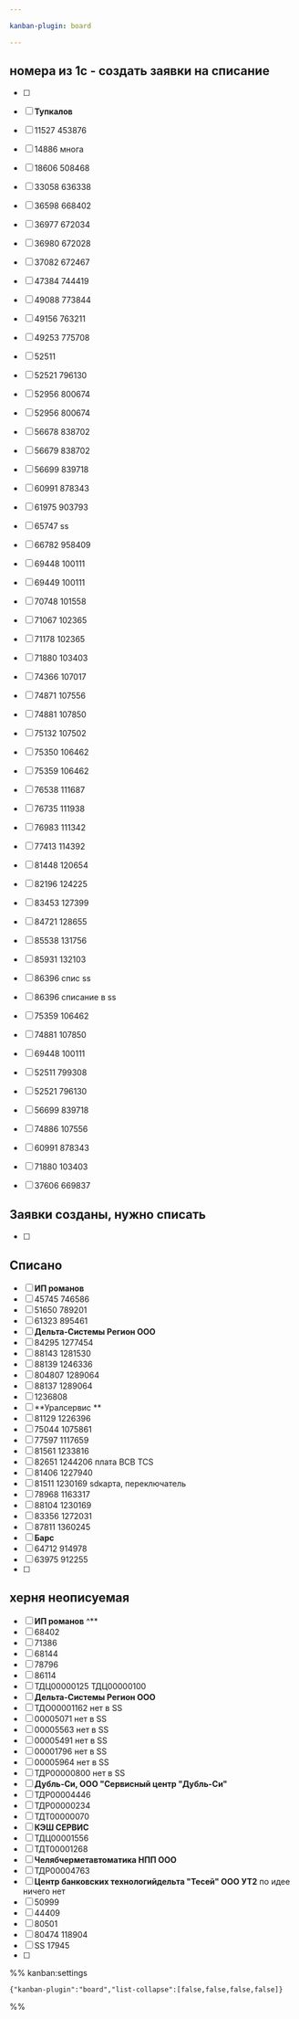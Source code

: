 ```yaml
---

kanban-plugin: board

---
```


## номера из 1с - создать заявки на списание

- [ ] 
- [ ] **Тупкалов**
- [ ] 11527 453876
- [ ] 14886 многа
- [ ] 18606 508468
- [ ] 33058 636338
- [ ] 36598 668402
- [ ] 36977 672034
- [ ] 36980 672028
- [ ] 37082 672467
- [ ] 47384 744419
- [ ] 49088 773844
- [ ] 49156 763211
- [ ] 49253 775708
- [ ] 52511
- [ ] 52521 796130
- [ ] 52956 800674
- [ ] 52956 800674
- [ ] 56678 838702
- [ ] 56679 838702
- [ ] 56699 839718
- [ ] 60991 878343
- [ ] 61975 903793
- [ ] 65747 ss
- [ ] 66782 958409
- [ ] 69448 100111
- [ ] 69449 100111
- [ ] 70748 101558
- [ ] 71067 102365
- [ ] 71178 102365
- [ ] 71880  103403
- [ ] 74366 107017
- [ ] 74871 107556
- [ ] 74881 107850
- [ ] 75132 107502
- [ ] 75350 106462
- [ ] 75359 106462
- [ ] 76538 111687
- [ ] 76735 111938
- [ ] 76983 111342
- [ ] 77413 114392
- [ ] 81448 120654
- [ ] 82196 124225
- [ ] 83453 127399
- [ ] 84721 128655
- [ ] 85538 131756
- [ ] 85931 132103
- [ ] 86396 спис ss
- [ ] 86396 списание в ss
- [ ] 75359 106462
- [ ] 74881 107850
- [ ] 69448 100111
- [ ] 52511 799308
- [ ] 52521 796130
- [ ] 56699 839718
- [ ] 74886 107556
- [ ] 60991 878343
- [ ] 71880 103403
- [ ] 37606 669837


## Заявки созданы, нужно списать

- [ ] 


## Списано

- [ ] **ИП романов**
- [ ] 45745 746586
- [ ] 51650 789201
- [ ] 61323 895461
- [ ] **Дельта-Системы Регион ООО**
- [ ] 84295 1277454
- [ ] 88143 1281530
- [ ] 88139 1246336
- [ ] 804807 1289064
- [ ] 88137 1289064
- [ ] 1236808
- [ ] **Уралсервис **
- [ ] 81129 1226396
- [ ] 75044 1075861
- [ ] 77597 1117659
- [ ] 81561 1233816
- [ ] 82651 1244206 плата BCB TCS
- [ ] 81406 1227940
- [ ] 81511 1230169 sdкарта, переключатель
- [ ] 78968 1163317
- [ ] 88104 1230169
- [ ] 83356 1272031
- [ ] 87811 1360245
- [ ] **Барс**
- [ ] 64712 914978
- [ ] 63975 912255
- [ ] 


## херня неописуемая

- [ ] **ИП романов** ^**
- [ ] 68402
- [ ] 71386
- [ ] 68144
- [ ] 78796
- [ ] 86114
- [ ] ТДЦ00000125 ТДЦ00000100
- [ ] **Дельта-Системы Регион ООО**
- [ ] ТДО00001162 нет в SS
- [ ] 00005071 нет в SS
- [ ] 00005563 нет в SS
- [ ] 00005491 нет в SS
- [ ] 00001796 нет в SS
- [ ] 00005964 нет в SS
- [ ] ТДР00000800 нет в SS
- [ ] **Дубль-Си, ООО "Сервисный центр "Дубль-Си"**
- [ ] ТДР00004446
- [ ] ТДР00000234
- [ ] ТДТ00000070
- [ ] **КЭШ СЕРВИС**
- [ ] ТДЦ00001556
- [ ] ТДТ00001268
- [ ] **Челябчерметавтоматика НПП ООО**
- [ ] ТДР00004763
- [ ] **Центр банковских технологийдельта "Тесей" ООО УТ2** по идее ничего нет
- [ ] 50999
- [ ] 44409
- [ ] 80501
- [ ] 80474 118904
- [ ] SS 17945
- [ ] 




%% kanban:settings
```
{"kanban-plugin":"board","list-collapse":[false,false,false,false]}
```
%%
